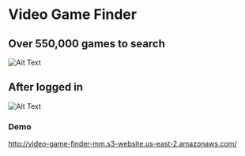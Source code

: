 # Video Game Finder

## Over 550,000 games to search

![Alt Text](Main.gif)

## After logged in 

![Alt Text](Logged.gif)

### Demo

http://video-game-finder-mm.s3-website.us-east-2.amazonaws.com/

